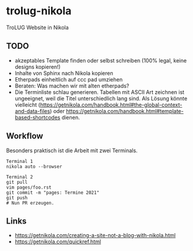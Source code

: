 # trolug-nikola
TroLUG Website in Nikola

TODO
----
* akzeptables Template finden oder selbst schreiben (100% legal, keine designs kopieren!)
* Inhalte von Sphinx nach Nikola kopieren
* Etherpads einheitlich auf ccc pad umziehen
* Beraten: Was machen wir mit alten etherpads?
* Die Terminliste schlau generieren. Tabellen mit ASCII Art zeichnen ist ungeeignet, weil die Titel unterschiedlich lang sind. Als Lösung könnte vielleicht (https://getnikola.com/handbook.html#the-global-context-and-data-files) oder https://getnikola.com/handbook.html#template-based-shortcodes dienen.

Workflow
--------
Besonders praktisch ist die Arbeit mit zwei Terminals.


    Terminal 1
    nikola auto --browser 

    Terminal 2
    git pull
    vim pages/foo.rst
    git commit -m "pages: Termine 2021"
    git push
    # Nun PR erzeugen.



Links
-----
* https://getnikola.com/creating-a-site-not-a-blog-with-nikola.html
* https://getnikola.com/quickref.html


